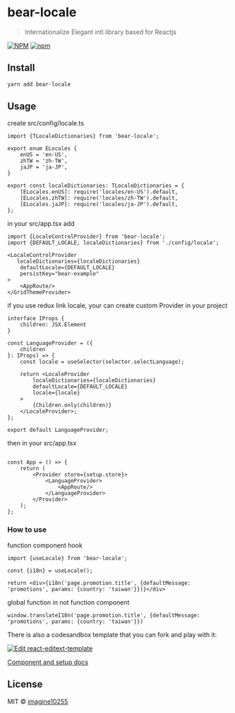 # bear-locale

> Internationalize Elegant intl library based for Reactjs


[![NPM](https://img.shields.io/npm/v/bear-locale.svg)](https://www.npmjs.com/package/bear-locale)
[![npm](https://img.shields.io/npm/dm/bear-locale.svg)](https://www.npmjs.com/package/bear-locale)


## Install

```bash
yarn add bear-locale
```

## Usage

create src/config/locale.ts  

```tsx
import {TLocaleDictionaries} from 'bear-locale';

export enum ELocales {
    enUS = 'en-US',
    zhTW = 'zh-TW',
    jaJP = 'ja-JP',
}

export const localeDictionaries: TLocaleDictionaries = {
    [ELocales.enUS]: require('locales/en-US').default,
    [ELocales.zhTW]: require('locales/zh-TW').default,
    [ELocales.jaJP]: require('locales/ja-JP').default,
};
```


in your src/app.tsx add  

```tsx
import {LocaleControlProvider} from 'bear-locale';
import {DEFAULT_LOCALE, localeDictionaries} from './config/locale';

<LocaleControlProvider 
   localeDictionaries={localeDictionaries}
    defaultLocale={DEFAULT_LOCALE}
    persistKey="bear-example"
>
    <AppRoute/>
</GridThemeProvider>
```


if you use redux link locale, your can create custom Provider in your project

```tsx
interface IProps {
    children: JSX.Element
}

const LanguageProvider = ({
    children
}: IProps) => {
    const locale = useSelector(selector.selectLanguage);

    return <LocaleProvider
        localeDictionaries={localeDictionaries}
        defaultLocale={DEFAULT_LOCALE}
        locale={locale}
    >
        {Children.only(children)}
    </LocaleProvider>;
};

export default LanguageProvider;

```

then in your src/app.tsx

```tsx

const App = () => {
    return (
        <Provider store={setup.store}>
            <LanguageProvider>
                <AppRoute/>
            </LanguageProvider>
        </Provider>
    );
};
```


### How to use

function component hook
```tsx
import {useLocale} from 'bear-locale';

const {i18n} = useLocale();

return <div>{i18n('page.promotion.title', {defaultMessage: 'promotions', params: {country: 'taiwan'}})}</div>
```

global function in not function component
```
window.translateI18n('page.promotion.title', {defaultMessage: 'promotions', params: {country: 'taiwan'}})
```


There is also a codesandbox template that you can fork and play with it:

[![Edit react-editext-template](https://codesandbox.io/static/img/play-codesandbox.svg)](https://codesandbox.io/s/bear-locale-ejk43)

[Component and setup docs](./docs/component.md)


## License

MIT © [imagine10255](https://github.com/imagine10255)
